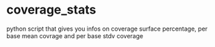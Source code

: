 # coverage_stats
python script that gives you infos on coverage surface percentage, per base mean covrage and per base stdv coverage
